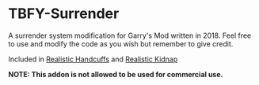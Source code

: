 # TBFY-Surrender

A surrender system modification for Garry's Mod written in 2018. Feel free to use and modify the code as you wish but remember to give credit. 

Included in [Realistic Handcuffs](https://www.gmodstore.com/market/view/2979) and [Realistic Kidnap](https://www.gmodstore.com/market/view/3334)

**NOTE: This addon is not allowed to be used for commercial use.**
